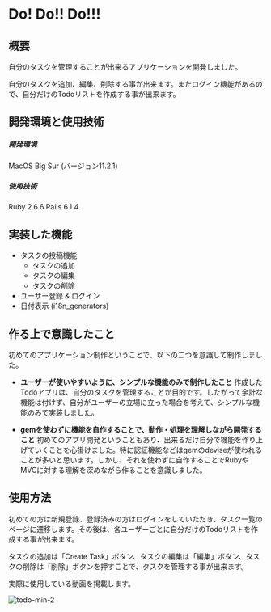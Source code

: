 # Do! Do!! Do!!!
## 概要
自分のタスクを管理することが出来るアプリケーションを開発しました。

自分のタスクを追加、編集、削除する事が出来ます。またログイン機能があるので、自分だけのTodoリストを作成する事が出来ます。

## 開発環境と使用技術
##### 開発環境
MacOS Big Sur (バージョン11.2.1)

##### 使用技術
Ruby 2.6.6
Rails 6.1.4


## 実装した機能
- タスクの投稿機能
  - タスクの追加
  - タスクの編集
  - タスクの削除
- ユーザー登録 & ログイン
- 日付表示 (i18n_generators)

## 作る上で意識したこと
初めてのアプリケーション制作ということで、以下の二つを意識して制作しました。
- **ユーザーが使いやすいように、シンプルな機能のみで制作したこと**
作成したTodoアプリは、自分のタスクを管理することが目的です。したがって余計な機能は付けず、自分がユーザーの立場に立った場合を考えて、シンプルな機能のみで実装しました。

- **gemを使わずに機能を自作することで、動作・処理を理解しながら開発すること**
初めてのアプリ開発ということもあり、出来るだけ自分で機能を作り上げていくことを心掛けました。特に認証機能などはgemのdeviseが使われることが多いと思います。しかし、それを使わずに自作することでRubyやMVCに対する理解を深めながら作ることを意識しました。

## 使用方法
初めての方は新規登録、登録済みの方はログインをしていただき、タスク一覧のページに遷移します。その後は、各ユーザーごとに自分だけのTodoリストを作成する事が出来ます。

タスクの追加は「Create Task」ボタン、タスクの編集は「編集」ボタン、タスクの削除は「削除」ボタンを押すことで、タスクを管理する事が出来ます。

実際に使用している動画を掲載します。

![todo-min-2](https://user-images.githubusercontent.com/87132718/132017865-e252405b-01df-49f7-874e-27ebab5f88ee.gif)
